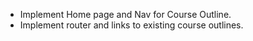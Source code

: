 - Implement Home page and Nav for Course Outline.
- Implement router and links to existing course outlines.